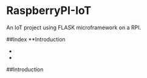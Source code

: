 # RaspberryPI-IoT
An IoT project using FLASK microframework on a RPI.

##Index
**Introduction

*

*


##Introduction
